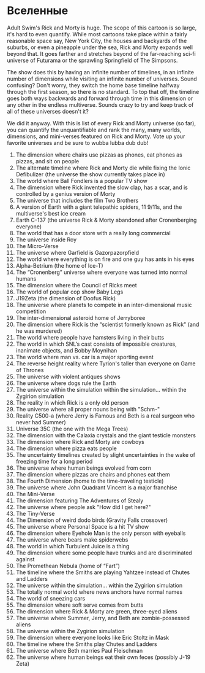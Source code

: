# Вселенные

Adult Swim's Rick and Morty is huge. The scope of this cartoon is so large, it's hard to even quantify. While most cartoons take place within a fairly reasonable space say, New York City, the houses and backyards of the suburbs, or even a pineapple under the sea, Rick and Morty expands well beyond that. It goes farther and stretches beyond of the far-reaching sci-fi universe of Futurama or the sprawling Springfield of The Simpsons.

The show does this by having an infinite number of timelines, in an infinite number of dimensions while visiting an infinite number of universes. Sound confusing? Don't worry, they switch the home base timeline halfway through the first season, so there is no standard. To top that off, the timeline goes both ways backwards and forward through time in this dimension or any other in the endless multiverse. Sounds crazy to try and keep track of all of these universes doesn't it?

We did it anyway. With this is list of every Rick and Morty universe (so far), you can quantify the unquantifiable and rank the many, many worlds, dimensions, and mini-verses featured on Rick and Morty. Vote up your favorite universes and be sure to wubba lubba dub dub!

1. The dimension where chairs use pizzas as phones, eat phones as pizzas, and sit on people
1. The alternate timeline where Rick and Morty die while fixing the Ionic Defibulizer (the universe the show currently takes place in)
1. The world where Ball Fondlers is a popular TV show
1. The dimension where Rick invented the slow clap, has a scar, and is controlled by a genius version of Morty
1. The universe that includes the film Two Brothers
1. A version of Earth with a giant telepathic spiders, 11 9/11s, and the multiverse's best ice cream
1. Earth C-137 (the universe Rick & Morty abandoned after Cronenberging everyone)
1. The world that has a door store with a really long commercial
1. The universe inside Roy
1. The Micro-Verse
1. The universe where Garfield is Gazorpazorpfield
1. The world where everything is on fire and one guy has ants in his eyes
1. Alpha-Betrium (the home of Ice-T)
1. The “Cronenberg” universe where everyone was turned into normal humans
1. The dimension where the Council of Ricks meet
1. The world of popular cop show Baby Legs
1. J19Zeta (the dimension of Doofus Rick)
1. The universe where planets to compete in an inter-dimensional music competition
1. The inter-dimensional asteroid home of Jerryboree
1. The dimension where Rick is the “scientist formerly known as Rick" (and he was murdered)
1. The world where people have hamsters living in their butts
1. The world in which SNL’s cast consists of impossible creatures, inanimate objects, and Bobby Moynihan
1. The world where man vs. car is a major sporting event
1. The reverse height reality where Tyrion's taller than everyone on Game of Thrones
1. The universe with violent antiques shows
1. The universe where dogs rule the Earth
1. The universe within the simulation within the simulation... within the Zygirion simulation
1. The reality in which Rick is a only old person
1. The universe where all proper nouns being with "Schm-"
1. Reality C500-a (where Jerry is Famous and Beth is a real surgeon who never had Summer)
1. Universe 35C (the one with the Mega Trees)
1. The dimension with the Calaxia crystals and the giant testicle monsters
1. The dimension where Rick and Morty are cowboys
1. The dimension where pizza eats people
1. The uncertainty timelines created by slight uncertainties in the wake of freezing time for a long period
1. The universe where human beings evolved from corn
1. The dimension where pizzas are chairs and phones eat them
1. The Fourth Dimension (home to the time-traveling testicle)
1. The universe where John Quadrant Vincent is a major franchise
1. The Mini-Verse
1. The dimension featuring The Adventures of Stealy
1. The universe where people ask "How did I get here?"
1. The Tiny-Verse
1. The Dimension of weird dodo birds (Gravity Falls crossover)
1. The universe where Personal Space is a hit TV show
1. The dimension where Eyehole Man is the only person with eyeballs
1. The universe where bears make spiderwebs
1. The world in which Turbulent Juice is a thing
1. The dimension where some people have trunks and are discriminated against
1. The Promethean Nebula (home of “Fart”)
1. The timeline where the Smiths are playing Yahtzee instead of Chutes and Ladders
1. The universe within the simulation... within the Zygirion simulation
1. The totally normal world where news anchors have normal names
1. The world of sneezing cars
1. The dimension where soft serve comes from butts
1. The dimension where Rick & Morty are green, three-eyed aliens
1. The universe where Summer, Jerry, and Beth are zombie-possessed aliens
1. The universe within the Zygirion simulation
1. The dimension where everyone looks like Eric Stoltz in Mask
1. The timeline where the Smiths play Chutes and Ladders
1. The universe where Beth marries Paul Fleischman
1. The universe where human beings eat their own feces (possibly J-19 Zeta)
